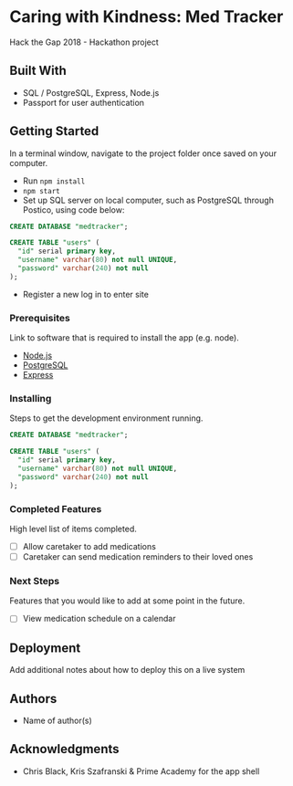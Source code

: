 # Caring with Kindness: Med Tracker

Hack the Gap 2018 - Hackathon project

## Built With

- SQL / PostgreSQL, Express, Node.js
- Passport for user authentication

## Getting Started

In a terminal window, navigate to the project folder once saved on your computer.
- Run `npm install`
- `npm start`
- Set up SQL server on local computer, such as PostgreSQL through Postico, using code below:

```sql
CREATE DATABASE "medtracker";

CREATE TABLE "users" (
  "id" serial primary key,
  "username" varchar(80) not null UNIQUE,
  "password" varchar(240) not null
);
```
- Register a new log in to enter site

### Prerequisites

Link to software that is required to install the app (e.g. node).

- [Node.js](https://nodejs.org/en/)
- [PostgreSQL](https://www.postgresql.org/)
- [Express](http://expressjs.com/)


### Installing

Steps to get the development environment running.

```sql
CREATE DATABASE "medtracker";

CREATE TABLE "users" (
  "id" serial primary key,
  "username" varchar(80) not null UNIQUE,
  "password" varchar(240) not null
);
```

### Completed Features

High level list of items completed.

- [ ] Allow caretaker to add medications
- [ ] Caretaker can send medication reminders to their loved ones

### Next Steps

Features that you would like to add at some point in the future.

- [ ] View medication schedule on a calendar

## Deployment

Add additional notes about how to deploy this on a live system

## Authors

* Name of author(s)


## Acknowledgments

* Chris Black, Kris Szafranski & Prime Academy for the app shell
